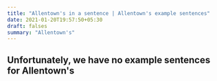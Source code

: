 ```yaml
---
title: "Allentown's in a sentence | Allentown's example sentences"
date: 2021-01-20T19:57:50+05:30
draft: falses
summary: "Allentown's"
---
```

## Unfortunately, we have no example sentences for Allentown's                 
